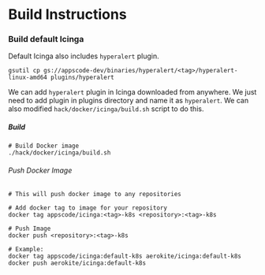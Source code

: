 # Build Instructions


### Build default Icinga

Default Icinga also includes `hyperalert` plugin.
```
gsutil cp gs://appscode-dev/binaries/hyperalert/<tag>/hyperalert-linux-amd64 plugins/hyperalert
```

We can add `hyperalert` plugin in Icinga downloaded from anywhere. We just need  to add plugin in plugins directory and name it as `hyperalert`.
We can also modified `hack/docker/icinga/build.sh` script to do this.

##### Build

```
# Build Docker image
./hack/docker/icinga/build.sh
```

###### Push Docker Image
```
# This will push docker image to any repositories

# Add docker tag to image for your repository
docker tag appscode/icinga:<tag>-k8s <repository>:<tag>-k8s

# Push Image
docker push <repository>:<tag>-k8s

# Example:
docker tag appscode/icinga:default-k8s aerokite/icinga:default-k8s
docker push aerokite/icinga:default-k8s
```

